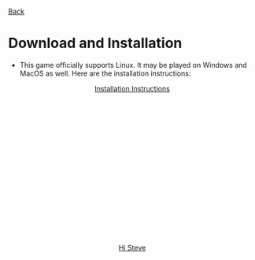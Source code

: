 [Back](/index.md)
# Download and Installation

- This game officially supports Linux. It may be played on Windows and MacOS as well. Here are the installation instructions:

<div align=center>
<section id="How to Run the Game">
          <a href="https://github.com/olincollege/super-wild-assault-game/blob/main/README.md" class="btn btn-github"><span class="icon"></span>Installation Instructions</a>
        </section>
<br/>
<br/>
<br/>
<br/>
<br/>
<br/>
<br/>
<br/>
<br/>
<br/>
<br/>
<br/>
<br/>
<br/>
<br/>
<br/>
<br/>
<br/>

<section id="Hi Steve">
          <a href="https://youtu.be/dQw4w9WgXcQ" class="btn btn-github"><span class="icon"></span>Hi Steve</a>
        </section>